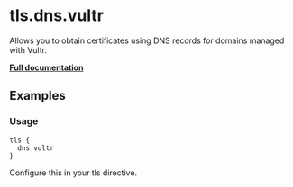 # tls.dns.vultr

Allows you to obtain certificates using DNS records for domains managed with Vultr.

**[Full documentation](https://github.com/tmpim/dnsproviders/blob/master/README.md)**

## Examples

### Usage

``` casketfile
tls {
  dns vultr
}
```

Configure this in your tls directive.
